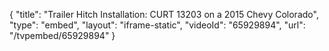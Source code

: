 {
    "title": "Trailer Hitch Installation: CURT 13203 on a 2015 Chevy Colorado",
    "type": "embed",
    "layout": "iframe-static",
    "videoId": "65929894",
    "url": "\/tvpembed\/65929894"
}